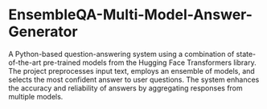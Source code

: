 # EnsembleQA-Multi-Model-Answer-Generator

A Python-based question-answering system using a combination of state-of-the-art pre-trained models from the Hugging Face Transformers library. The project preprocesses input text, employs an ensemble of models, and selects the most confident answer to user questions. The system enhances the accuracy and reliability of answers by aggregating responses from multiple models.
